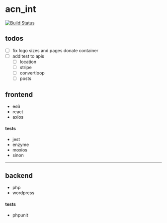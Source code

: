 # acn_int
[![Build Status](https://semaphoreci.com/api/v1/developersoul/acn_int/branches/master/shields_badge.svg)](https://semaphoreci.com/developersoul/acn_int)

## todos
- [ ] fix logo sizes and pages donate container
- [ ] add test to apis
	-	[ ] location
	- [ ] stripe
	- [ ] convertloop
	- [ ] posts

## frontend
- es6
- react
- axios

#### tests
- jest
- enzyme
- moxios
- sinon

---

## backend
- php
- wordpress

#### tests
- phpunit